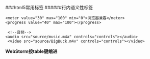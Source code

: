 ###html5常用标签
######行内语义性标签
```
<meter value="30" max="100" min="0">浏览器兼容</meter>
<progress value="40" max="100"></progress>

 <!--音频-->
<audio src="source/music.m4a" controls="controls"></audio>
 <video src="source/BigBuck.m4v" controls="controls"></video>
```
**WebStorm按table键缩进**
